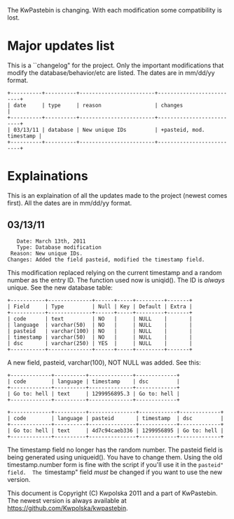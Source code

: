 The KwPastebin is changing.  With each modification some compatibility is lost.

Major updates list
==================

This is a ``changelog" for the project.  Only the important modifications that
modify the database/behavior/etc are listed.  The dates are in mm/dd/yy format.

    +----------+----------+------------------------+--------------------------+
    | date     | type     | reason                 | changes                  |
    +----------+----------+------------------------+--------------------------+
    | 03/13/11 | database | New unique IDs         | +pasteid, mod. timestamp |
    +----------+----------+------------------------+--------------------------+

Explainations
=============

This is an explaination of all the updates made to the project (newest comes
first).  All the dates are in mm/dd/yy format.

03/13/11
--------

       Date: March 13th, 2011  
       Type: Database modification
     Reason: New unique IDs.
    Changes: Added the field pasteid, modified the timestamp field.

This modification replaced relying on the current timestamp and a random number
as the entry ID. The function used now is uniqid().  The ID is *always* unique.
See the new database table:

    +-----------+--------------+------+-----+---------+-------+
    | Field     | Type         | Null | Key | Default | Extra |
    +-----------+--------------+------+-----+---------+-------+
    | code      | text         | NO   |     | NULL    |       |
    | language  | varchar(50)  | NO   |     | NULL    |       |
    | pasteid   | varchar(100) | NO   |     | NULL    |       |
    | timestamp | varchar(50)  | NO   |     | NULL    |       |
    | dsc       | varchar(250) | YES  |     | NULL    |       |
    +-----------+--------------+------+-----+---------+-------+

A new field, pasteid, varchar(100), NOT NULL was added. See this:

    +-------------+----------+--------------+-------------+
    | code        | language | timestamp    | dsc         |
    +-------------+----------+--------------+-------------+
    | Go to: hell | text     | 1299956895.3 | Go to: hell |
    +-------------+----------+--------------+-------------+

    +-------------+----------+---------------+------------+-------------+
    | code        | language | pasteid       | timestamp  | dsc         |
    +-------------+----------+---------------+------------+-------------+
    | Go to: hell | text     | 4d7c94caeb336 | 1299956895 | Go to: hell |
    +-------------+----------+---------------+------------+-------------+

The timestamp field no longer has the random number.  The pasteid field is
being generated using uniqueid().  You have to change them.  Using the old
timestamp.number form is fine with the script if you'll use it in the
``pasteid" field.  The ``timestamp" field *must* be changed if you want to use
the new version.

This document is Copyright (C) Kwpolska 2011 and a part of KwPastebin.  The
newest version is always available at <https://github.com/Kwpolska/kwpastebin>.
